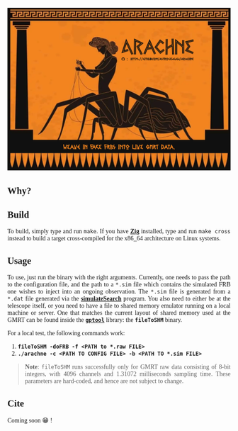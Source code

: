 <div style="font-family:JetBrainsMono Nerd Font">
<div align="justify">

![Arachne's Logo](https://raw.githubusercontent.com/astrogewgaw/logos/main/rasters/arachne.png)

## Why?

## Build

To build, simply type and run `make`. If you have [**Zig**](https://ziglang.org/) installed, type and run `make cross` instead to build a target cross-compiled for the x86_64 architecture on Linux systems.

## Usage

To use, just run the binary with the right arguments. Currently, one needs to pass the path to the configuration file, and the path to a `*.sim` file which contains the simulated FRB one wishes to inject into an ongoing observation. The `*.sim` file is generated from a `*.dat` file generated via the [**simulateSearch**](https://bitbucket.csiro.au/projects/PSRSOFT/repos/simulatesearch) program. You also need to either be at the telescope itself, or you need to have a file to shared memory emulator running on a local machine or server. One that matches the current layout of shared memory used at the GMRT can be found inside the [**`gptool`**](https://github.com/chowdhuryaditya/gptool) library: the **`fileToSHM`** binary.

For a local test, the following commands work:

1. **`fileToSHM -doFRB -f <PATH to *.raw FILE>`**
2. **`./arachne -c <PATH TO CONFIG FILE> -b <PATH TO *.sim FILE>`**

> **Note**: `fileToSHM` runs successfully only for GMRT raw data consisting of 8-bit integers, with 4096 channels and 1.31072 milliseconds sampling time. These parameters are hard-coded, and hence are not subject to change.

## Cite

Coming soon 😁 !
